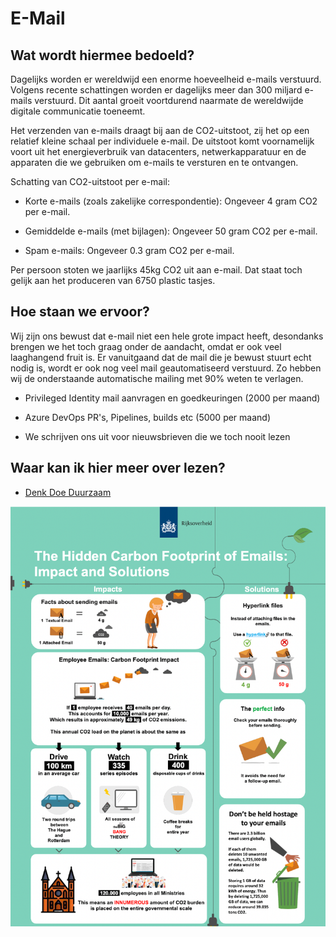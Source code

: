 # E-Mail

## Wat wordt hiermee bedoeld?
Dagelijks worden er wereldwijd een enorme hoeveelheid e-mails verstuurd. Volgens recente schattingen worden er dagelijks meer dan 300 miljard e-mails verstuurd. Dit aantal groeit voortdurend naarmate de wereldwijde digitale communicatie toeneemt.

Het verzenden van e-mails draagt bij aan de CO2-uitstoot, zij het op een relatief kleine schaal per individuele e-mail. De uitstoot komt voornamelijk voort uit het energieverbruik van datacenters, netwerkapparatuur en de apparaten die we gebruiken om e-mails te versturen en te ontvangen.

Schatting van CO2-uitstoot per e-mail:
- Korte e-mails (zoals zakelijke correspondentie): Ongeveer 4 gram CO2 per e-mail.

- Gemiddelde e-mails (met bijlagen): Ongeveer 50 gram CO2 per e-mail.

- Spam e-mails: Ongeveer 0.3 gram CO2 per e-mail.

Per persoon stoten we jaarlijks 45kg CO2 uit aan e-mail. Dat staat toch gelijk aan het produceren van 6750 plastic tasjes.

## Hoe staan we ervoor?
Wij zijn ons bewust dat e-mail niet een hele grote impact heeft, desondanks brengen we het toch graag onder de aandacht, omdat er ook veel laaghangend fruit is. Er vanuitgaand dat de mail die je bewust stuurt echt nodig is, wordt er ook nog veel mail geautomatiseerd verstuurd. Zo hebben wij de onderstaande automatische mailing met 90% weten te verlagen. 

- Privileged Identity mail aanvragen en goedkeuringen (2000 per maand)

- Azure DevOps PR's, Pipelines, builds etc (5000 per maand)

- We schrijven ons uit voor nieuwsbrieven die we toch nooit lezen

## Waar kan ik hier meer over lezen?

- <a href="https://www.denkdoeduurzaam.nl/actueel/nieuws/2023/07/13/dagelijks-dataverkeer-is-vervuilend-wat-kan-er-anders#:~:text=1%20e%2Dmail%20die%20uit,10.000%20e%2Dmails%20per%20jaar.">Denk Doe Duurzaam</a>

![alt text](wiki/emailuitstoot.png)



